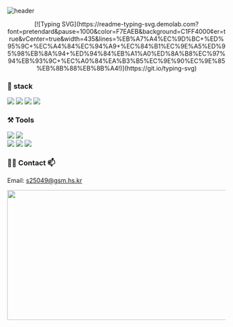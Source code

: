 <!--
**hyooeunn/hyooeunn** is a ✨ _special_ ✨ repository because its `README.md` (this file) appears on your GitHub profile.

Here are some ideas to get you started:

- 🔭 I’m currently working on ...
- 🌱 I’m currently learning ...
- 👯 I’m looking to collaborate on ...
- 🤔 I’m looking for help with ...
- 💬 Ask me about ...
- 📫 How to reach me: ...
- 😄 Pronouns: ...
- ⚡ Fun fact: ...
-->

<div style="text-align: left;">

![header](https://capsule-render.vercel.app/api?type=blur&color=auto&height=300&section=header&text=HYOEUN&fontSize=90&desc=Front-end%20major&descAlignY=65)

<div style="text-align: center;">
[![Typing SVG](https://readme-typing-svg.demolab.com?font=pretendard&pause=1000&color=F7EAEB&background=C1FF4000&center=true&vCenter=true&width=435&lines=%EB%A7%A4%EC%9D%BC+%ED%95%9C+%EC%A4%84%EC%94%A9+%EC%84%B1%EC%9E%A5%ED%95%98%EB%8A%94+%ED%94%84%EB%A1%A0%ED%8A%B8%EC%97%94%EB%93%9C+%EC%A0%84%EA%B3%B5%EC%9E%90%EC%9E%85%EB%8B%88%EB%8B%A4!)](https://git.io/typing-svg)
</div>

### 🏅 stack
<img src="https://img.shields.io/badge/html-A79277?style=for-the-badge&logo=html5&logoColor=white">
<img src="https://img.shields.io/badge/css-D1BB9E?style=for-the-badge&logo=css&logoColor=white">
<img src="https://img.shields.io/badge/javascript-EAD8C0?style=for-the-badge&logo=javascript&logoColor=white">
<img src="https://img.shields.io/badge/python-FFF2E1?style=for-the-badge&logo=python&logoColor=white">

<br>

### ⚒️ Tools
<img src="https://img.shields.io/badge/git-37353E?style=for-the-badge&logo=git&logoColor=white">
<img src="https://img.shields.io/badge/github-44444E?style=for-the-badge&logo=github&logoColor=white"> <br>
<img src="https://img.shields.io/badge/VSCode-715A5A?style=for-the-badge&logo=visual-studio-code&logoColor=white">
<img src="https://img.shields.io/badge/notion-e2e2e2?style=for-the-badge&logo=notion&logoColor=black">
<img src="https://img.shields.io/badge/figma-D3DAD9?style=for-the-badge&logo=figma&logoColor=white">
<br>

<!-- ### 📊 Github stats

![Top Langs](https://github-readme-stats.vercel.app/api/top-langs/?username=hyooeunn&layout=compact&cache_seconds=1)
<img src="https://github-readme-stats.vercel.app/api/top-langs/?username=hyooeunn&layout=compact"><br><br>
<img src="https://github-readme-stats.vercel.app/api?username=hyooeunn&show_icons=true">

<br> -->


### 👩‍💻 Contact 📫
Email: s25049@gsm.hs.kr <br>

<!-- <a href="https://www.instagram.com/hvxeu/">
  <img src="https://img.shields.io/badge/instagram-FF0069?style=for-the-badge&logo=instagram&logoColor=white">
</a>
<a href="https://s25049.tistory.com/">
  <img src="https://img.shields.io/badge/tistory-000000?style=for-the-badge&logo=tistory&logoColor=white">
</a> -->

<!-- <br></br> -->

<!-- 애니멀 -->

<a href="https://www.gitanimals.org/en_US?utm_medium=image&utm_source=hyooeunn&utm_content=farm">
<img
  src="https://render.gitanimals.org/farms/hyooeunn"
  width="600"
  height="300"
/>
</a>

<!-- <a href="https://www.gitanimals.org/en_US?utm_medium=image&utm_source=hyooeunn&utm_content=line">
  <img
    src="https://render.gitanimals.org/lines/hyooeunn?pet-id=750607791195790443"
    width="600"
    height="150"
  />
</a> -->
  
</div>
